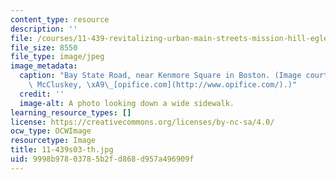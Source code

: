 ```yaml
---
content_type: resource
description: ''
file: /courses/11-439-revitalizing-urban-main-streets-mission-hill-egleston-square-boston-spring-2003/9998b97803785b2fd868d957a496909f_11-439s03-th.jpg
file_size: 8550
file_type: image/jpeg
image_metadata:
  caption: "Bay State Road, near Kenmore Square in Boston. (Image courtesy of Keith\
    \ McCluskey, \xA9\_[opifice.com](http://www.opifice.com/).)"
  credit: ''
  image-alt: A photo looking down a wide sidewalk.
learning_resource_types: []
license: https://creativecommons.org/licenses/by-nc-sa/4.0/
ocw_type: OCWImage
resourcetype: Image
title: 11-439s03-th.jpg
uid: 9998b978-0378-5b2f-d868-d957a496909f
---
```

